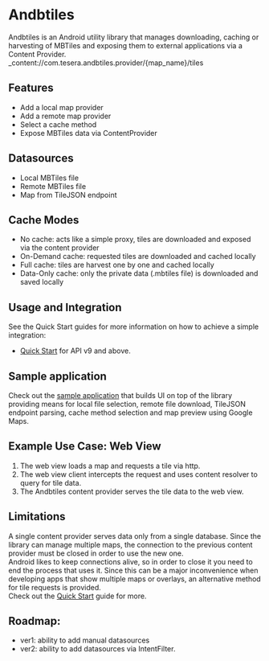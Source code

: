 Andbtiles
=========

Andbtiles is an Android utility library that manages downloading, caching or harvesting of MBTiles and exposing them to external applications via a Content Provider.  
_content://com.tesera.andbtiles.provider/{map_name}/tiles

## Features

* Add a local map provider
* Add a remote map provider
* Select a cache method 
* Expose MBTiles data via ContentProvider

## Datasources
* Local MBTiles file
* Remote MBTiles file 
* Map from TileJSON endpoint

## Cache Modes

* No cache: acts like a simple proxy, tiles are downloaded and exposed via the content provider
* On-Demand cache: requested tiles are downloaded and cached locally 
* Full cache: tiles are harvest one by one and cached locally
* Data-Only cache: only the private data (.mbtiles file) is downloaded and saved locally

## Usage and Integration
See the Quick Start guides for more information on how to achieve a simple integration:
* [Quick Start](https://github.com/tesera/andbtiles/wiki/Quick-Start-Guide) for API v9 and above. 

## Sample application 
Check out the [sample application](https://github.com/tesera/andbtiles/tree/master/sample) that builds UI on top of the library providing means for local file selection, remote file download, TileJSON endpoint parsing, cache method selection and map preview using Google Maps.  

## Example Use Case: Web View
1. The web view loads a map and requests a tile via http.
2. The web view client intercepts the request and uses content resolver to query for tile data. 
3. The Andbtiles content provider serves the tile data to the web view.

## Limitations
A single content provider serves data only from a single database. Since the library can manage multiple maps, the connection to the previous content provider must be closed in order to use the new one.  
Android likes to keep connections alive, so in order to close it you need to end the process that uses it. Since this can be a major inconvenience when developing apps that show multiple maps or overlays, an alternative method for tile requests is provided.  
Check out the [Quick Start](https://github.com/tesera/andbtiles/wiki/Quick-Start-Guide) guide for more. 

## Roadmap:
* ver1: ability to add manual datasources
* ver2: ability to add datasources via IntentFilter.
